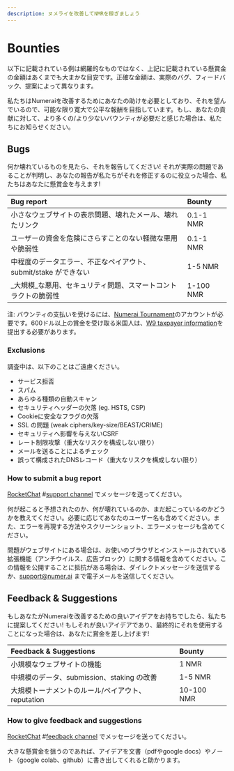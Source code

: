```yaml
---
description: ヌメライを改善してNMRを稼ぎましょう
---
```


# Bounties

以下に記載されている例は網羅的なものではなく、上記に記載されている懸賞金の金額はあくまでも大まかな目安です。正確な金額は、実際のバグ、フィードバック、提案によって異なります。

私たちはNumeraiを改善するためにあなたの助けを必要としており、それを望んでいるので、可能な限り寛大で公平な報酬を目指しています。もし、あなたの貢献に対して、より多くの/より少ないバウンティが必要だと感じた場合は、私たちにお知らせください。

## Bugs

何か壊れているものを見たら、それを報告してください! それが実際の問題であることが判明し、あなたの報告が私たちがそれを修正するのに役立った場合、私たちはあなたに懸賞金を与えます!

| Bug report | Bounty |
| :--- | :--- |
| 小さなウェブサイトの表示問題、壊れたメール、壊れたリンク | 0.1-1 NMR |
| ユーザーの資金を危険にさらすことのない軽微な悪用や脆弱性 | 0.1-1 NMR |
| 中程度のデータエラー、不正なペイアウト、submit/stake ができない | 1-5 NMR |
| _大規模_な悪用、セキュリティ問題、スマートコントラクトの脆弱性 | 1-100 NMR |

注: バウンティの支払いを受けるには、[Numerai Tournament](https://numer.ai/tournament/)のアカウントが必要です。600ドル以上の賞金を受け取る米国人は、[W9 taxpayer information](https://app.gitbook.com/@numerai/s/numerai-tournament/help/us-taxes)を提出する必要があります。

### Exclusions

調査中は、以下のことはご遠慮ください。

* サービス拒否
* スパム
* あらゆる種類の自動スキャン
* セキュリティヘッダーの欠落 \(eg. HSTS, CSP\)
* Cookieに安全なフラグの欠落
* SSL の問題 \(weak ciphers/key-size/BEAST/CRIME\)
* セキュリティへ影響を与えないCSRF
* レート制限攻撃（重大なリスクを構成しない限り）
* メールを送ることによるチェック
* 誤って構成されたDNSレコード（重大なリスクを構成しない限り）

### How to submit a bug report

[RocketChat](https://community.numer.ai/) \#[support channel](https://community.numer.ai/channel/support) でメッセージを送ってください。

何が起こると予想されたのか、何が壊れているのか、まだ起こっているのかどうかを教えてください。必要に応じてあなたのユーザー名も含めてください。また、エラーを再現する方法やスクリーンショット、エラーメッセージも含めてください。

問題がウェブサイトにある場合は、お使いのブラウザとインストールされている拡張機能（アンチウイルス、広告ブロック）に関する情報を含めてください。この情報を公開することに抵抗がある場合は、ダイレクトメッセージを送信するか、support@numer.ai まで電子メールを送信してください。

## Feedback & Suggestions

もしあなたがNumeraiを改善するための良いアイデアをお持ちでしたら、私たちに提案してください! もしそれが良いアイデアであり、最終的にそれを使用することになった場合は、あなたに賞金を差し上げます!

| Feedback & Suggestions | Bounty |
| :--- | :--- |
| 小規模なウェブサイトの機能 | 1 NMR |
| 中規模のデータ、submission、staking の改善 | 1-5 NMR |
| 大規模トーナメントのルール/ペイアウト、reputation | 10-100 NMR |

### How to give feedback and suggestions

[RocketChat](https://community.numer.ai/) \#[feedback channel](https://community.numer.ai/channel/feedback) でメッセージを送ってください。

大きな懸賞金を狙うのであれば、アイデアを文書（pdfやgoogle docs）やノート（google colab、github）に書き出してくれると助かります。

